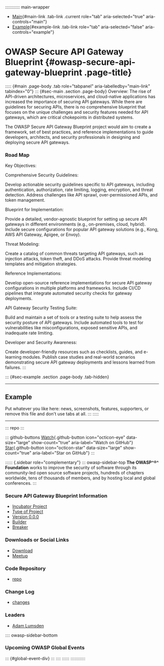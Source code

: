 :::::::::::: main-wrapper
- [Main](#div-main){#main-link .tab-link .current role="tab"
  aria-selected="true" aria-controls="main"}
- [Example](#div-example){#example-link .tab-link role="tab"
  aria-selected="false" aria-controls="example"}

# OWASP Secure API Gateway Blueprint {#owasp-secure-api-gateway-blueprint .page-title}

::::: {#main .page-body .tab role="tabpanel" aria-labelledby="main-link" tabindex="0"}
::: {#sec-main .section .page-body}
Overview: The rise of API-driven architectures, microservices, and
cloud-native applications has increased the importance of securing API
gateways. While there are guidelines for securing APIs, there is no
comprehensive blueprint that focuses on the unique challenges and
security features needed for API gateways, which are critical
chokepoints in distributed systems.

The OWASP Secure API Gateway Blueprint project would aim to create a
framework, set of best practices, and reference implementations to guide
developers, architects, and security professionals in designing and
deploying secure API gateways.

### Road Map

Key Objectives:

Comprehensive Security Guidelines:

Develop actionable security guidelines specific to API gateways,
including authentication, authorization, rate limiting, logging,
encryption, and threat detection. Address challenges like API sprawl,
over-permissioned APIs, and token management.

Blueprint for Implementation:

Provide a detailed, vendor-agnostic blueprint for setting up secure API
gateways in different environments (e.g., on-premises, cloud, hybrid).
Include secure configurations for popular API gateway solutions (e.g.,
Kong, AWS API Gateway, Apigee, or Envoy).

Threat Modeling:

Create a catalog of common threats targeting API gateways, such as
injection attacks, token theft, and DDoS attacks. Provide threat
modeling templates and mitigation strategies.

Reference Implementations:

Develop open-source reference implementations for secure API gateway
configurations in multiple platforms and frameworks. Include CI/CD
pipelines that integrate automated security checks for gateway
deployments.

API Gateway Security Testing Suite:

Build and maintain a set of tools or a testing suite to help assess the
security posture of API gateways. Include automated tools to test for
vulnerabilities like misconfigurations, exposed sensitive APIs, and
inadequate rate limiting.

Developer and Security Awareness:

Create developer-friendly resources such as checklists, guides, and
e-learning modules. Publish case studies and real-world scenarios
demonstrating secure API gateway deployments and lessons learned from
failures.
:::

::: {#sec-example .section .page-body .tab-hidden}

------------------------------------------------------------------------

## Example

Put whatever you like here: news, screenshots, features, supporters, or
remove this file and don't use tabs at all.
:::
:::::

------------------------------------------------------------------------

::: repo
:::

::: github-buttons
[Watch](https://github.com/owasp/www-project-secure-api-gateway-blueprint/subscription){.github-button
icon="octicon-eye" data-size="large" show-count="true"
aria-label="Watch on GitHub"}
[Star](https://github.com/owasp/www-project-secure-api-gateway-blueprint){.github-button
icon="octicon-star" data-size="large" show-count="true"
aria-label="Star on GitHub"}
:::

:::::: {.sidebar role="complementary"}
::: owasp-sidebar-top
**The OWASP^®^ Foundation** works to improve the security of software
through its community-led open source software projects, hundreds of
chapters worldwide, tens of thousands of members, and by hosting local
and global conferences.
:::

### Secure API Gateway Blueprint Information

- [Incubator Project](#)
- [Type of Project](#)
- [Version 0.0.0](#)
- [Builder](#)
- [Breaker](#)

### Downloads or Social Links

- [Download](#)
- [Meetup](#)

### Code Repository

- [repo](#)

### Change Log

- [changes](#)

### Leaders

- [Adam
  Lumsden](../cdn-cgi/l/email-protection.html#600104010d4e0c150d1304050e200f170113104e0f1207)

:::: owasp-sidebar-bottom
### Upcoming OWASP Global Events

::: {#global-event-div}
:::
::::
::::::
::::::::::::
